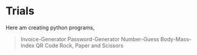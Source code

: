 # Trials

 Here am creating python programs,
 
 > Invoice-Generator
 > Password-Generator
 > Number-Guess
 > Body-Mass-Index
 > QR Code
 > Rock, Paper and Scissors
